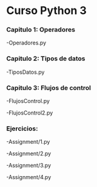 
# Curso Python 3

### Capitulo 1: Operadores

-Operadores.py 
### Capitulo 2: Tipos de datos

-TiposDatos.py
### Capitulo 3: Flujos de control

-FlujosControl.py

-FlujosControl2.py
### Ejercicios:
-Assignment/1.py

-Assignment/2.py

-Assignment/3.py

-Assignment/4.py